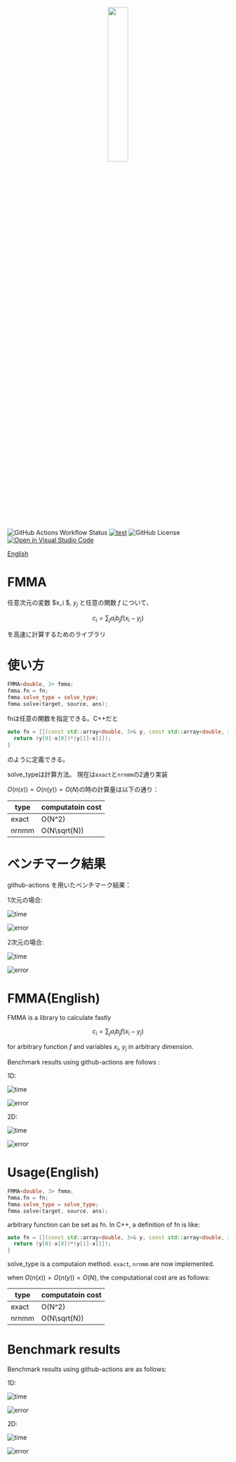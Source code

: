 
<p align="center">
  <img src="https://github.com/user-attachments/assets/0a4dd5ab-85e7-4eaa-ad34-dd9b9b078b66" width=30%>
</p>

![GitHub Actions Workflow Status](https://img.shields.io/github/actions/workflow/status/fockl/FMMA/actions.yml?branch=main)
[![test](https://github.com/fockl/FMMA/actions/workflows/actions.yml/badge.svg)](https://github.com/fockl/FMMA/actions/workflows/actions.yml)
![GitHub License](https://img.shields.io/github/license/fockl/FMMA)
[![Open in Visual Studio Code](https://img.shields.io/static/v1?logo=visualstudiocode&label=&message=Open%20in%20Visual%20Studio%20Code&labelColor=2c2c32&color=007acc&logoColor=007acc)](https://vscode.dev/github/fockl/FMMA)

[English](#fmmaenglish)

# FMMA

任意次元の変数 $x_i $, $y_j$ と任意の関数 $f$ について、

``` math

c_i = \sum_{j} a_i b_j f(x_i-y_j)

```

を高速に計算するためのライブラリ

# 使い方

```c++
FMMA<double, 3> fmma;
fmma.fn = fn;
fmma.solve_type = solve_type;
fmma.solve(target, source, ans);
```

fnは任意の関数を指定できる。C++だと

```c++
auto fn = [](const std::array<double, 3>& y, const std::array<double, 3>& x){
  return (y[0]-x[0])*(y[1]-x[1]);
}
```

のように定義できる。

solve_typeは計算方法。
現在は`exact`と`nrnmm`の2通り実装

$O(n(x)) = O(n(y)) = O(N)$の時の計算量は以下の通り：

|type|computatoin cost|
|---|---|
|exact|O(N^2)|
|nrnmm|O(N\sqrt{N})|

# ベンチマーク結果

github-actions を用いたベンチマーク結果：

1次元の場合:

![ time ](benchmark/results/time_1.png)

![ error ](benchmark/results/error_1.png)

2次元の場合:

![ time ](benchmark/results/time_2.png)

![ error ](benchmark/results/error_2.png)

# FMMA(English)

FMMA is a library to calculate fastly

``` math

c_i = \sum_{j} a_i b_j f(x_i-y_j)

```

for arbitrary function $f$ and variables $x_i$, $y_j$ in arbitrary dimension.

Benchmark results using github-actions are follows :

1D:

![ time ](benchmark/results/time_1.png)

![ error ](benchmark/results/error_1.png)

2D:

![ time ](benchmark/results/time_2.png)

![ error ](benchmark/results/error_2.png)

# Usage(English)

```c++
FMMA<double, 3> fmma;
fmma.fn = fn;
fmma.solve_type = solve_type;
fmma.solve(target, source, ans);
```

arbitrary function can be set as fn. In C++, a definition of fn is like:

```c++
auto fn = [](const std::array<double, 3>& y, const std::array<double, 3>& x){
  return (y[0]-x[0])*(y[1]-x[1]);
}
```

solve_type is a computaion method.
`exact`, `nrnmm` are now implemented.

when $O(n(x)) = O(n(y)) = O(N)$, the computational cost are as follows:

|type|computatoin cost|
|---|---|
|exact|O(N^2)|
|nrnmm|O(N\sqrt{N})|

# Benchmark results

Benchmark results using github-actions are as follows:

1D:

![ time ](benchmark/results/time_1.png)

![ error ](benchmark/results/error_1.png)

2D:

![ time ](benchmark/results/time_2.png)

![ error ](benchmark/results/error_2.png)
